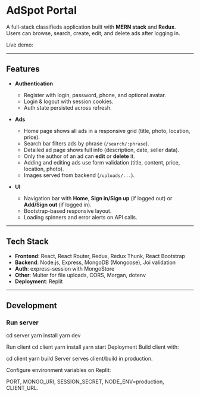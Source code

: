# AdSpot Portal

A full-stack classifieds application built with **MERN stack** and **Redux**.  
Users can browse, search, create, edit, and delete ads after logging in.  

Live demo: 

---

## Features

- **Authentication**
  - Register with login, password, phone, and optional avatar.
  - Login & logout with session cookies.
  - Auth state persisted across refresh.

- **Ads**
  - Home page shows all ads in a responsive grid (title, photo, location, price).
  - Search bar filters ads by phrase (`/search/:phrase`).
  - Detailed ad page shows full info (description, date, seller data).
  - Only the author of an ad can **edit** or **delete** it.
  - Adding and editing ads use form validation (title, content, price, location, photo).
  - Images served from backend (`/uploads/...`).

- **UI**
  - Navigation bar with **Home**, **Sign in/Sign up** (if logged out) or **Add/Sign out** (if logged in).
  - Bootstrap-based responsive layout.
  - Loading spinners and error alerts on API calls.

---

## Tech Stack

- **Frontend**: React, React Router, Redux, Redux Thunk, React Bootstrap
- **Backend**: Node.js, Express, MongoDB (Mongoose), Joi validation
- **Auth**: express-session with MongoStore
- **Other**: Multer for file uploads, CORS, Morgan, dotenv
- **Deployment**: Replit

---

## Development

### Run server
cd server
yarn install
yarn dev

Run client
cd client
yarn install
yarn start
Deployment
Build client with:

cd client
yarn build
Server serves client/build in production.

Configure environment variables on Replit:

PORT, MONGO_URI, SESSION_SECRET, NODE_ENV=production, CLIENT_URL.


